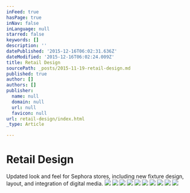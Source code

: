 ```yaml
---
inFeed: true
hasPage: true
inNav: false
inLanguage: null
starred: false
keywords: []
description: ''
datePublished: '2015-12-16T06:02:31.636Z'
dateModified: '2015-12-16T06:02:24.009Z'
title: Retail Design
sourcePath: _posts/2015-11-19-retail-design.md
published: true
author: []
authors: []
publisher:
  name: null
  domain: null
  url: null
  favicon: null
url: retail-design/index.html
_type: Article

---
```

# Retail Design

Updated look and feel for Sephora stores, including new fixture design, layout, and integration of digital media.
![](https://the-grid-user-content.s3-us-west-2.amazonaws.com/41c48095-d79b-4bee-8060-4f63a34b738e.png)
![](https://the-grid-user-content.s3-us-west-2.amazonaws.com/a5add043-0317-4705-a5b7-452179b70a59.jpg)
![](https://the-grid-user-content.s3-us-west-2.amazonaws.com/b25ef310-b78b-415e-9db3-4eb647386287.jpg)
![](https://the-grid-user-content.s3-us-west-2.amazonaws.com/a3edf5a0-595c-41da-8a1b-7e5ebae38d17.jpg)
![](https://the-grid-user-content.s3-us-west-2.amazonaws.com/5e48460b-ed93-490c-a19e-3e2cd39d914c.jpg)
![](https://the-grid-user-content.s3-us-west-2.amazonaws.com/058122a5-06e9-4adc-960f-afb1a744731e.jpg)
![](https://the-grid-user-content.s3-us-west-2.amazonaws.com/664a9901-7c3b-4bae-9a30-54344410caf2.jpg)
![](https://the-grid-user-content.s3-us-west-2.amazonaws.com/f52c1cbc-1b4e-415d-87eb-53854d749598.jpg)
![](https://the-grid-user-content.s3-us-west-2.amazonaws.com/28218af9-c2b5-4ee3-be26-ea8f5bde8417.jpg)
![](https://the-grid-user-content.s3-us-west-2.amazonaws.com/76cf9321-6a57-49c5-877b-e24ae39694c4.jpg)